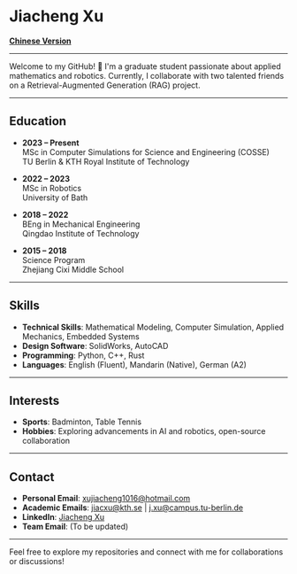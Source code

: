 # Jiacheng Xu

**[Chinese Version](README_CN.md)**

---

Welcome to my GitHub! 👋 I'm a graduate student passionate about applied mathematics and robotics. Currently, I collaborate with two talented friends on a Retrieval-Augmented Generation (RAG) project.

---

## Education

- **2023 – Present**  
  MSc in Computer Simulations for Science and Engineering (COSSE)  
  TU Berlin & KTH Royal Institute of Technology

- **2022 – 2023**  
  MSc in Robotics  
  University of Bath

- **2018 – 2022**  
  BEng in Mechanical Engineering  
  Qingdao Institute of Technology

- **2015 – 2018**  
  Science Program  
  Zhejiang Cixi Middle School

---

## Skills

- **Technical Skills**: Mathematical Modeling, Computer Simulation, Applied Mechanics, Embedded Systems  
- **Design Software**: SolidWorks, AutoCAD  
- **Programming**: Python, C++, Rust  
- **Languages**: English (Fluent), Mandarin (Native), German (A2)

---

## Interests

- **Sports**: Badminton, Table Tennis  
- **Hobbies**: Exploring advancements in AI and robotics, open-source collaboration

---

## Contact

- **Personal Email**: xujiacheng1016@hotmail.com  
- **Academic Emails**: jiacxu@kth.se | j.xu@campus.tu-berlin.de  
- **LinkedIn**: [Jiacheng Xu](https://www.linkedin.com/in/jiacheng-xu-293373241/)  
- **Team Email**: (To be updated)

---

Feel free to explore my repositories and connect with me for collaborations or discussions!
